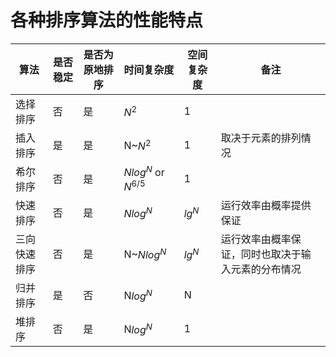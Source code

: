 # 各种排序算法的性能特点

| 算法         | 是否稳定 | 是否为原地排序 | 时间复杂度            | 空间复杂度 | 备注                                               |
|--------------|----------|----------------|-----------------------|------------|----------------------------------------------------|
| 选择排序     | 否       | 是             | $N^2$                 | 1          | &nbsp;                                             |
| 插入排序     | 是       | 是             | N~$N^2$               | 1          | 取决于元素的排列情况                               |
| 希尔排序     | 否       | 是             | $Nlog^N$ or $N^{6/5}$ | 1          | &nbsp;                                             |
| 快速排序     | 否       | 是             | $Nlog^N$              | $lg^N$     | 运行效率由概率提供保证                             |
| 三向快速排序 | 否       | 是             | N~$Nlog^N$            | $lg^N$     | 运行效率由概率保证，同时也取决于输入元素的分布情况 |
| 归并排序     | 是       | 否             | N$log^N$              | N          | &nbsp;                                             |
| 堆排序       | 否       | 是             | N$log^N$              | 1          | &nbsp;                                             |